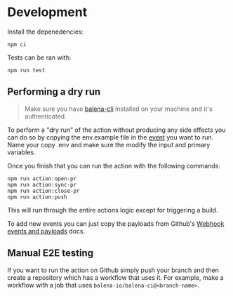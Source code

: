 # Development

Install the depenedencies:

```
npm ci
```

Tests can be ran with:

```
npm run test
```

## Performing a dry run

> Make sure you have [balena-cli](https://github.com/balena-io/balena-cli/) installed on your machine and it's authenticated.

To perform a "dry run" of the action without producing any side effects you can do so by copying the env.example file in the [event](events) you want to run. Name your copy .env and make sure the modify the input and primary variables.

Once you finish that you can run the action with the following commands:

```
npm run action:open-pr
npm run action:sync-pr
npm run action:close-pr
npm run action:push
```

This will run through the entire actions logic except for triggering a build.

To add new events you can just copy the payloads from Github's [Webhook events and payloads](https://docs.github.com/en/developers/webhooks-and-events/webhooks/webhook-events-and-payloads) docs.

## Manual E2E testing

If you want to run the action on Github simply push your branch and then create a repository which has a workflow that uses it. For example, make a workflow with a job that uses `balena-io/balena-ci@<branch-name>`.

